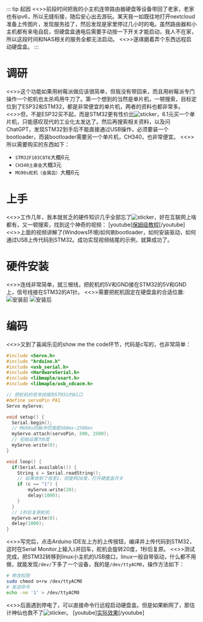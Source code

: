 ::: tip 起因
<<>>前段时间把我的小主机连带路由器硬盘等设备带回了老家，老家也有ipv6，所以无缝衔接，随后安心出去游玩。某天我一如既往地打开nextcloud准备上传图片，发现服务挂了，然后发现是家里停过几小时的电。虽然路由器和小主机都有来电自启，但硬盘盒通电后需要手动按一下开关才能启动，我人不在家，所以这段时间和NAS相关的服务全都无法启动。
<<>>遂琢磨着弄个东西远程启动硬盘盒。
:::

# 调研
<<>>这个功能如果用树莓派做应该很简单，但我没有带回来，而且用树莓派专门操作一个舵机也太杀鸡用牛刀了。第一个想到的当然是单片机，一顿搜索，目标定位到了ESP32和STM32，都是非常便宜的单片机，两者的资料也都非常多。
<<>>但，不是ESP32买不起，而是STM32更有性价比![sticker](yellow-face/21)，6.1元买一个单片机，只能感叹现代的工业化太发达了。然后再搜索相关资料，以及问ChatGPT，发现STM32到手后不能直接通过USB操作，必须要装一个bootloader，而装bootloader需要另一个单片机，CH340，也非常便宜。
<<>>所以需要购买的东西如下：
* `STM32F103C8T6`大概6元
* `CH340土豪金`大概3元
* `MG90s舵机（金属齿）`大概6元

# 上手
<<>>工作几年，我本就贫乏的硬件知识几乎全部忘了![sticker](aru/22)，好在互联网上啥都有，又一顿搜索，找到这个神奇的视频：
[youtube][保姆级教程](https://www.youtube.com/embed/e0CP2IpIBg4?si=ChKfk8L-Gx5tvunm)[/youtube]
<<>>上面的视频讲解了(Windows环境)如何刷bootloader，如何安装驱动，如何通过USB上传代码到STM32。成功实现视频结尾的示例，就算成功了。

# 硬件安装
<<>>连线非常简单，就三根线，把舵机的5V和GND接在STM32的5V和GND上，信号线接在STM32的A1针。
<<>>需要把舵机固定在硬盘盒的合适位置:
![安装前](https://s2.loli.net/2024/01/13/id9BYlzfKSwgyHn.jpg)
![安装后](https://s2.loli.net/2024/01/13/mFvnhKsCc95MT6j.jpg)


# 编码
<<>>又到了喜闻乐见的show me the code环节，代码是c写的，也非常简单：
```c
#include <Servo.h>
#include "Arduino.h"
#include <usb_serial.h>
#include <HardwareSerial.h>
#include <libmaple/usart.h>
#include <libmaple/usb_cdcacm.h>

// 把舵机的信号线接到STM32的A1口
#define servoPin PA1
Servo myServo;

void setup() {
  Serial.begin();
  // MG90s的脉冲范围是500ms~2500ms
  myServo.attach(servoPin, 500, 2500);
  // 初始设置为0度
  myServo.write(0);
}

void loop() {
  if(Serial.available()) {
    String c = Serial.readString();
    // 如果收到了信息1，则旋转20度，打开硬盘盒开关
    if (c == "1") {
        myServo.write(20);
        delay(1000);
    }
  }
  // 1秒后复原舵机
  myServo.write(0);
  delay(1000);
}
```
<<>>写完后，点击Arduino IDE左上方的上传按钮，编译并上传代码到STM32，这时在Serial Monitor上输入`1`并回车，舵机会旋转20度，1秒后复原。
<<>>测试完成，把STM32转移到linux小主机的USB接口，linux一般自带驱动，什么都不用做，就能发现`/dev/`下多了一个设备，我的是`/dev/ttyACM0`，操作方法如下：
```sh
# 修改权限
sudo chmod o+rw /dev/ttyACM0
# 发送命令
echo -ne '1' > /dev/ttyACM0 
```
<<>>后面遇到停电了，可以直接命令行远程启动硬盘盒。但是如果断网了，那估计神仙也救不了![sticker](yellow-face/44)。
[youtube][实际效果](https://www.youtube.com/embed/RzqpdUDKDsI)[/youtube]